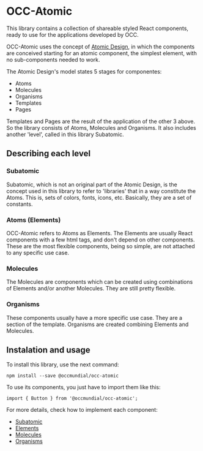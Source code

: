 # OCC-Atomic
This library contains a collection of shareable styled React components, ready to use for the applications developed by OCC.

OCC-Atomic uses the concept of [Atomic Design](http://atomicdesign.bradfrost.com/chapter-2/), in which the components are conceived starting for an atomic component, the simplest element, with no sub-components needed to work.

The Atomic Design's model states 5 stages for componentes:

- Atoms
- Molecules
- Organisms
- Templates
- Pages

Templates and Pages are the result of the application of the other 3 above. So the library consists of Atoms, Molecules and Organisms. It also includes another 'level', called in this library Subatomic.

## Describing each level
### Subatomic
Subatomic, which is not an original part of the Atomic Design, is the concept used in this library to refer to 'libraries' that in a way constitute the Atoms. This is, sets of colors, fonts, icons, etc. Basically, they are a set of constants.

### Atoms (Elements)
OCC-Atomic refers to Atoms as Elements. The Elements are usually React components with a few html tags, and don't depend on other components. These are the most flexible components, being so simple, are not attached to any specific use case.

### Molecules
The Molecules are components which can be created using combinations of Elements and/or another Molecules. They are still pretty flexible.

### Organisms
These components usually have a more specific use case. They are a section of the template. Organisms are created combining Elements and Molecules.

## Instalation and usage
To install this library, use the next command:
```
npm install --save @occmundial/occ-atomic
```
To use its components, you just have to import them like this:
```
import { Button } from '@occmundial/occ-atomic';
```
For more details, check how to implement each component:

- [Subatomic](./docs/Subatomic.md)
- [Elements](./docs/Elements.md)
- [Molecules](./docs/Molecules.md)
- [Organisms]()